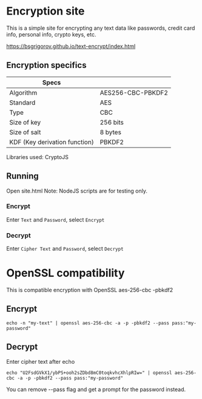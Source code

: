# Encryption site
This is a simple site for encrypting any text data like passwords, credit card info, personal info, crypto keys, etc.

https://bsgrigorov.github.io/text-encrypt/index.html 

## Encryption specifics

| Specs | |
| - | - |
| Algorithm | AES256-CBC-PBKDF2|
| Standard | AES |
| Type | CBC |
| Size of key | 256 bits |
| Size of salt | 8 bytes |
| KDF (Key derivation function)| PBKDF2 |


Libraries used: CryptoJS


## Running
Open site.html
Note: NodeJS scripts are for testing only.

### Encrypt
Enter `Text` and `Password`, select `Encrypt`

### Decrypt
Enter `Cipher Text` and `Password`, select `Decrypt`

# OpenSSL compatibility
This is compatible encryption with OpenSSL aes-256-cbc -pbkdf2

## Encrypt
```
echo -n "my-text" | openssl aes-256-cbc -a -p -pbkdf2 --pass pass:"my-password" 
```

## Decrypt
Enter cipher text after echo
```
echo "U2FsdGVkX1/ybPS+ooh2sZDbd8mC0toqkvhcXhlpRIw=" | openssl aes-256-cbc -a -p -pbkdf2 --pass pass:"my-password" 
```

You can remove --pass flag and get a prompt for the password instead.
